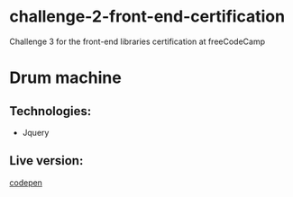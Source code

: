 # challenge-2-front-end-certification
Challenge 3 for the front-end libraries certification at freeCodeCamp

# Drum machine

## Technologies:
  - Jquery


## Live version:
[codepen](https://codepen.io/alejandrober96/pen/qBgKNwL)